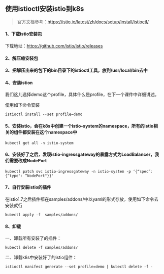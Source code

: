 ## 使用istioctl安装istio到k8s

> 官方文档参考：https://istio.io/latest/zh/docs/setup/install/istioctl/



#### 1、下载istio安装包

下载地址：https://github.com/istio/istio/releases



#### 2、解压缩安装包



#### 3、把解压出来的包下的bin目录下的istioctl工具，放到/usr/local/bin去中



#### 4、安装istion

我们这儿选择demo这个profile，具体什么是profile，在下一个课件中详细讲述。

使用如下命令安装

```shell
istioctl install --set profile=demo
```



#### 5、安装istio，会在k8s中创建一个istio-system的namespace，所有的istio相关的组件都安装在这个namespace中

```shell
kubectl get all -n istio-system
```



#### 6、安装好了之后，发现istio-ingressgateway的暴露方式为LoadBalancer，我们需要改成NodePort

```shell
kubectl patch svc istio-ingressgateway -n istio-system -p ‘{“spec”:{“type": “NodePort"}}'
```



#### 7、自行安装istio的插件

在istio1.7之后插件都在samples/addons/中以yaml的形式存放，使用如下命令去安装就行

```shell
kubectl apply -f  samples/addons/ 
```



#### 8、卸载

一、卸载所有安装了的插件：

```shell
kubectl delete -f samples/addons/
```



二、卸载k8s中安装好了的istio组件：

```shell
istioctl manifest generate --set profile=demo | kubectl delete -f -
```







